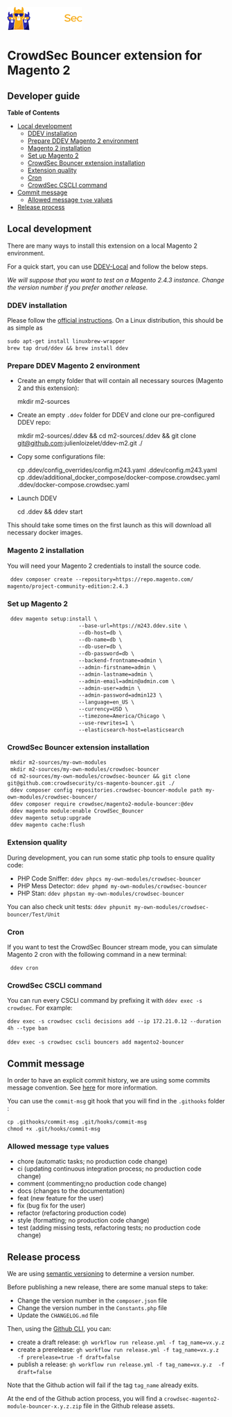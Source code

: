 ![CrowdSec Logo](images/logo_crowdsec.png)
# CrowdSec Bouncer extension for Magento 2

## Developer guide


<!-- START doctoc generated TOC please keep comment here to allow auto update -->
<!-- DON'T EDIT THIS SECTION, INSTEAD RE-RUN doctoc TO UPDATE -->
**Table of Contents**

- [Local development](#local-development)
  - [DDEV installation](#ddev-installation)
  - [Prepare DDEV Magento 2 environment](#prepare-ddev-magento-2-environment)
  - [Magento 2 installation](#magento-2-installation)
  - [Set up Magento 2](#set-up-magento-2)
  - [CrowdSec Bouncer extension installation](#crowdsec-bouncer-extension-installation)
  - [Extension quality](#extension-quality)
  - [Cron](#cron)
  - [CrowdSec CSCLI command](#crowdsec-cscli-command)
- [Commit message](#commit-message)
  - [Allowed message `type` values](#allowed-message-type-values)
- [Release process](#release-process)

<!-- END doctoc generated TOC please keep comment here to allow auto update -->



## Local development

There are many ways to install this extension on a local Magento 2 environment.


For a quick start, you can use [DDEV-Local](https://ddev.readthedocs.io/en/stable/) and follow the below steps.

_We will suppose that you want to test on a Magento 2.4.3 instance. Change the version number if you prefer another 
release._

### DDEV installation

Please follow the [official instructions](https://ddev.readthedocs.io/en/stable/#installation). On a Linux 
distribution, this should be as simple as

    sudo apt-get install linuxbrew-wrapper
    brew tap drud/ddev && brew install ddev


### Prepare DDEV Magento 2 environment

- Create an empty folder that will contain all necessary sources (Magento 2 and this extension):

         
    mkdir m2-sources

- Create an empty `.ddev` folder for DDEV and clone our pre-configured DDEV repo:

       
    mkdir m2-sources/.ddev && cd m2-sources/.ddev && git clone git@github.com:julienloizelet/ddev-m2.git ./

- Copy some configurations file:

      
    cp .ddev/config_overrides/config.m243.yaml .ddev/config.m243.yaml
    cp .ddev/additional_docker_compose/docker-compose.crowdsec.yaml .ddev/docker-compose.crowdsec.yaml

- Launch DDEV


    cd .ddev && ddev start

 This should take some times on the first launch as this will download all necessary docker images.


### Magento 2 installation
You will need your Magento 2 credentials to install the source code.

     ddev composer create --repository=https://repo.magento.com/ magento/project-community-edition:2.4.3


### Set up Magento 2

     ddev magento setup:install \
                           --base-url=https://m243.ddev.site \
                           --db-host=db \
                           --db-name=db \
                           --db-user=db \
                           --db-password=db \
                           --backend-frontname=admin \
                           --admin-firstname=admin \
                           --admin-lastname=admin \
                           --admin-email=admin@admin.com \
                           --admin-user=admin \
                           --admin-password=admin123 \
                           --language=en_US \
                           --currency=USD \
                           --timezone=America/Chicago \
                           --use-rewrites=1 \
                           --elasticsearch-host=elasticsearch

### CrowdSec Bouncer extension installation

     mkdir m2-sources/my-own-modules
     mkdir m2-sources/my-own-modules/crowdsec-bouncer
     cd m2-sources/my-own-modules/crowdsec-bouncer && git clone git@github.com:crowdsecurity/cs-magento-bouncer.git ./
     ddev composer config repositories.crowdsec-bouncer-module path my-own-modules/crowdsec-bouncer/
     ddev composer require crowdsec/magento2-module-bouncer:@dev
     ddev magento module:enable CrowdSec_Bouncer
     ddev magento setup:upgrade
     ddev magento cache:flush

### Extension quality

During development, you can run some static php tools to ensure quality code:  

- PHP Code Sniffer: `ddev phpcs my-own-modules/crowdsec-bouncer`
- PHP Mess Detector: `ddev phpmd my-own-modules/crowdsec-bouncer`
- PHP Stan: `ddev phpstan my-own-modules/crowdsec-bouncer`

You can also check unit tests: `ddev phpunit my-own-modules/crowdsec-bouncer/Test/Unit`

### Cron

If you want to test the CrowdSec Bouncer stream mode, you can simulate Magento 2 cron with the following command in 
a new terminal: 

     ddev cron

### CrowdSec CSCLI command

You can run every CSCLI command by prefixing it with `ddev exec -s crowdsec`. For example:


    ddev exec -s crowdsec cscli decisions add --ip 172.21.0.12 --duration 4h --type ban

    ddev exec -s crowdsec cscli bouncers add magento2-bouncer

## Commit message

In order to have an explicit commit history, we are using some commits message convention. 
See [here](https://karma-runner.github.io/6.3/dev/git-commit-msg.html) for more information.

You can use the `commit-msg` git hook that you will find in the `.githooks` folder : 

```
cp .githooks/commit-msg .git/hooks/commit-msg
chmod +x .git/hooks/commit-msg
```

### Allowed message `type` values

- chore (automatic tasks; no production code change)
- ci (updating continuous integration process; no production code change)
- comment (commenting;no production code change)
- docs (changes to the documentation)
- feat (new feature for the user)
- fix (bug fix for the user)
- refactor (refactoring production code)
- style (formatting; no production code change)
- test (adding missing tests, refactoring tests; no production code change)

## Release process

We are using [semantic versioning](https://semver.org/) to determine a version number.

Before publishing a new release, there are some manual steps to take:

- Change the version number in the `composer.json` file
- Change the version number in the `Constants.php` file
- Update the `CHANGELOG.md` file


Then, using the [Github CLI](https://github.com/cli/cli), you can: 
- create a draft release: `gh workflow run release.yml -f tag_name=vx.y.z`
- create a prerelease:  `gh workflow run release.yml -f tag_name=vx.y.z   -f prerelease=true -f draft=false`
- publish a release: `gh workflow run release.yml -f tag_name=vx.y.z  -f draft=false`

Note that the Github action will fail if the tag `tag_name` already exits.

At the end of the Github action process, you will find a `crowdsec-magento2-module-bouncer-x.y.z.zip` file in the 
Github release assets.

 
